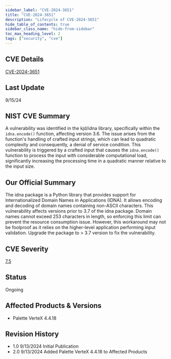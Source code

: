 ```yaml
---
sidebar_label: "CVE-2024-3651"
title: "CVE-2024-3651"
description: "Lifecycle of CVE-2024-3651"
hide_table_of_contents: true
sidebar_class_name: "hide-from-sidebar"
toc_max_heading_level: 2
tags: ["security", "cve"]
---
```


## CVE Details

[CVE-2024-3651](https://nvd.nist.gov/vuln/detail/CVE-2024-3651)

## Last Update

9/15/24

## NIST CVE Summary

A vulnerability was identified in the kjd/idna library, specifically within the `idna.encode()` function, affecting
version 3.6. The issue arises from the function's handling of crafted input strings, which can lead to quadratic
complexity and consequently, a denial of service condition. This vulnerability is triggered by a crafted input that
causes the `idna.encode()` function to process the input with considerable computational load, significantly increasing
the processing time in a quadratic manner relative to the input size.

## Our Official Summary

The idna package is a Python library that provides support for Internationalized Domain Names in Applications (IDNA). It allows encoding and decoding of domain names containing
non-ASCII characters. This vulnerability affects versions prior to 3.7 of the idna package. Domain names cannot exceed 253 characters in length, so enforcing this limit can prevent the resource consumption issue. However, this workaround may not be foolproof as it relies on the higher-level application performing input validation. Upgrade the package to > 3.7 version to fix the vulnerability.

## CVE Severity

[7.5](https://nvd.nist.gov/vuln/detail/CVE-2024-3651)

## Status

Ongoing

## Affected Products & Versions

- Palette VerteX 4.4.18

## Revision History

- 1.0 9/13/2024 Initial Publication
- 2.0 9/13/2024 Added Palette VerteX 4.4.18 to Affected Products
